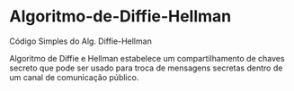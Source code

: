 # Algoritmo-de-Diffie-Hellman
Código Simples do Alg. Diffie-Hellman

Algoritmo de Diffie e Hellman estabelece um compartilhamento de chaves secreto que pode ser usado para troca de mensagens secretas dentro de um canal de comunicação público.

